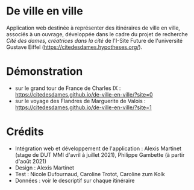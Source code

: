 # De ville en ville
Application web destinée à représenter des itinéraires de ville en ville, associés à un ouvrage, développée dans le cadre du projet de recherche *Cité des dames, créatrices dans la cité* de l'I-Site Future de l'université Gustave Eiffel (https://citedesdames.hypotheses.org/).

# Démonstration
* sur le grand tour de France de Charles IX : https://citedesdames.github.io/de-ville-en-ville/?site=0
* sur le voyage des Flandres de Marguerite de Valois : https://citedesdames.github.io/de-ville-en-ville/?site=1

# Crédits
* Intégration web et développement de l'application : Alexis Martinet (stage de DUT MMI d'avril à juillet 2021), Philippe Gambette (à partir d'août 2021)
* Design : Alexis Martinet
* Test : Nicole Dufournaud, Caroline Trotot, Caroline zum Kolk
* Données : voir le descriptif sur chaque itinéraire
